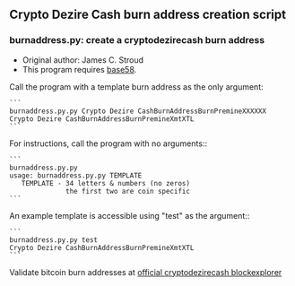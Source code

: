 ## Crypto Dezire Cash burn address creation script

### burnaddress.py: create a cryptodezirecash burn address

  - Original author: James C. Stroud
  - This program requires [base58](https://pypi.python.org/pypi/base58/0.2.1).

Call the program with a template burn address as the only argument:

    ```
    burnaddress.py.py Crypto Dezire CashBurnAddressBurnPremineXXXXXX
    Crypto Dezire CashBurnAddressBurnPremineXmtXTL
    ```

For instructions, call the program with no arguments::

    ```
    burnaddress.py.py
    usage: burnaddress.py.py TEMPLATE
       TEMPLATE - 34 letters & numbers (no zeros)
                  the first two are coin specific
    ```

An example template is accessible using "test" as the argument::

    ```
    burnaddress.py.py test
    Crypto Dezire CashBurnAddressBurnPremineXmtXTL
    ```

Validate bitcoin burn addresses at [official cryptodezirecash blockexplorer](https://explorer.cryptodezirecash.com/address/)

